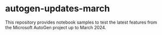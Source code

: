 # autogen-updates-march
This repository provides notebook samples to test the latest features from the Microsoft AutoGen project up to March 2024.
